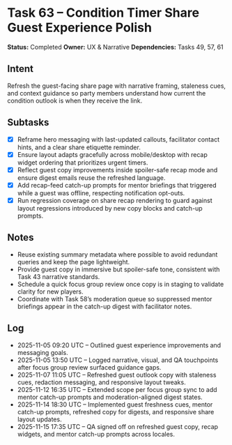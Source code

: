 # Task 63 – Condition Timer Share Guest Experience Polish

**Status:** Completed
**Owner:** UX & Narrative
**Dependencies:** Tasks 49, 57, 61

## Intent
Refresh the guest-facing share page with narrative framing, staleness cues, and context guidance so party members understand how current the condition outlook is when they receive the link.

## Subtasks
- [x] Reframe hero messaging with last-updated callouts, facilitator contact hints, and a clear share etiquette reminder.
- [x] Ensure layout adapts gracefully across mobile/desktop with recap widget ordering that prioritizes urgent timers.
- [x] Reflect guest copy improvements inside spoiler-safe recap mode and ensure digest emails reuse the refreshed language.
- [x] Add recap-feed catch-up prompts for mentor briefings that triggered while a guest was offline, respecting notification opt-outs.
- [x] Run regression coverage on share recap rendering to guard against layout regressions introduced by new copy blocks and catch-up prompts.

## Notes
- Reuse existing summary metadata where possible to avoid redundant queries and keep the page lightweight.
- Provide guest copy in immersive but spoiler-safe tone, consistent with Task 43 narrative standards.
- Schedule a quick focus group review once copy is in staging to validate clarity for new players.
- Coordinate with Task 58’s moderation queue so suppressed mentor briefings appear in the catch-up digest with facilitator notes.

## Log
- 2025-11-05 09:20 UTC – Outlined guest experience improvements and messaging goals.
- 2025-11-05 13:50 UTC – Logged narrative, visual, and QA touchpoints after focus group review surfaced guidance gaps.
- 2025-11-07 11:05 UTC – Refreshed guest outlook copy with staleness cues, redaction messaging, and responsive layout tweaks.
- 2025-11-12 16:35 UTC – Extended scope per focus group sync to add mentor catch-up prompts and moderation-aligned digest states.
- 2025-11-14 18:30 UTC – Implemented guest freshness cues, mentor catch-up prompts, refreshed copy for digests, and responsive share layout updates.
- 2025-11-15 17:35 UTC – QA signed off on refreshed guest copy, recap widgets, and mentor catch-up prompts across locales.

